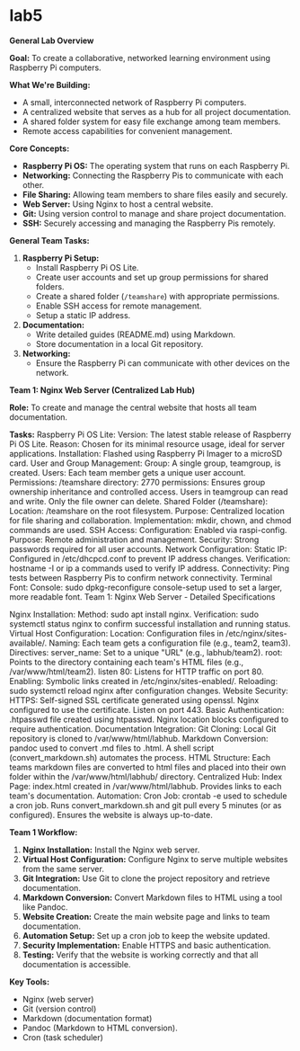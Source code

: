 # lab5


**General Lab Overview**

**Goal:** To create a collaborative, networked learning environment using Raspberry Pi computers.

**What We're Building:**

* A small, interconnected network of Raspberry Pi computers.
* A centralized website that serves as a hub for all project documentation.
* A shared folder system for easy file exchange among team members.
* Remote access capabilities for convenient management.

**Core Concepts:**

* **Raspberry Pi OS:** The operating system that runs on each Raspberry Pi.
* **Networking:** Connecting the Raspberry Pis to communicate with each other.
* **File Sharing:** Allowing team members to share files easily and securely.
* **Web Server:** Using Nginx to host a central website.
* **Git:** Using version control to manage and share project documentation.
* **SSH:** Securely accessing and managing the Raspberry Pis remotely.

**General Team Tasks:**

1.  **Raspberry Pi Setup:**
    * Install Raspberry Pi OS Lite.
    * Create user accounts and set up group permissions for shared folders.
    * Create a shared folder (`/teamshare`) with appropriate permissions.
    * Enable SSH access for remote management.
    * Setup a static IP address.
2.  **Documentation:**
    * Write detailed guides (README.md) using Markdown.
    * Store documentation in a local Git repository.
3.  **Networking:**
    * Ensure the Raspberry Pi can communicate with other devices on the network.

**Team 1: Nginx Web Server (Centralized Lab Hub)**

**Role:** To create and manage the central website that hosts all team documentation.

**Tasks:**
Raspberry Pi OS Lite:
Version: The latest stable release of Raspberry Pi OS Lite.
Reason: Chosen for its minimal resource usage, ideal for server applications.
Installation: Flashed using Raspberry Pi Imager to a microSD card.
User and Group Management:
Group: A single group, teamgroup, is created.
Users: Each team member gets a unique user account.
Permissions:
/teamshare directory:
2770 permissions: Ensures group ownership inheritance and controlled access.
Users in teamgroup can read and write.
Only the file owner can delete.
Shared Folder (/teamshare):
Location: /teamshare on the root filesystem.
Purpose: Centralized location for file sharing and collaboration.
Implementation: mkdir, chown, and chmod commands are used.
SSH Access:
Configuration: Enabled via raspi-config.
Purpose: Remote administration and management.
Security: Strong passwords required for all user accounts.
Network Configuration:
Static IP: Configured in /etc/dhcpcd.conf to prevent IP address changes.
Verification: hostname -I or ip a commands used to verify IP address.
Connectivity: Ping tests between Raspberry Pis to confirm network connectivity.
Terminal Font:
Console: sudo dpkg-reconfigure console-setup used to set a larger, more readable font.
Team 1: Nginx Web Server - Detailed Specifications

Nginx Installation:
Method: sudo apt install nginx.
Verification: sudo systemctl status nginx to confirm successful installation and running status.
Virtual Host Configuration:
Location: Configuration files in /etc/nginx/sites-available/.
Naming: Each team gets a configuration file (e.g., team2, team3).
Directives:
server_name: Set to a unique "URL" (e.g., labhub/team2).
root: Points to the directory containing each team's HTML files (e.g., /var/www/html/team2).
listen 80: Listens for HTTP traffic on port 80.
Enabling: Symbolic links created in /etc/nginx/sites-enabled/.
Reloading: sudo systemctl reload nginx after configuration changes.
Website Security:
HTTPS:
Self-signed SSL certificate generated using openssl.
Nginx configured to use the certificate.
Listen on port 443.
Basic Authentication:
.htpasswd file created using htpasswd.
Nginx location blocks configured to require authentication.
Documentation Integration:
Git Cloning:
Local Git repository is cloned to /var/www/html/labhub.
Markdown Conversion:
pandoc used to convert .md files to .html.
A shell script (convert_markdown.sh) automates the process.
HTML Structure:
Each teams markdown files are converted to html files and placed into their own folder within the /var/www/html/labhub/ directory.
Centralized Hub:
Index Page:
index.html created in /var/www/html/labhub.
Provides links to each team's documentation.
Automation:
Cron Job:
crontab -e used to schedule a cron job.
Runs convert_markdown.sh and git pull every 5 minutes (or as configured).
Ensures the website is always up-to-date.

**Team 1 Workflow:**

1.  **Nginx Installation:** Install the Nginx web server.
2.  **Virtual Host Configuration:** Configure Nginx to serve multiple websites from the same server.
3.  **Git Integration:** Use Git to clone the project repository and retrieve documentation.
4.  **Markdown Conversion:** Convert Markdown files to HTML using a tool like Pandoc.
5.  **Website Creation:** Create the main website page and links to team documentation.
6.  **Automation Setup:** Set up a cron job to keep the website updated.
7.  **Security Implementation:** Enable HTTPS and basic authentication.
8.  **Testing:** Verify that the website is working correctly and that all documentation is accessible.

**Key Tools:**

* Nginx (web server)
* Git (version control)
* Markdown (documentation format)
* Pandoc (Markdown to HTML conversion).
* Cron (task scheduler)
